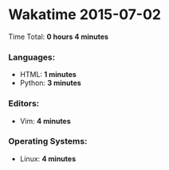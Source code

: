 # Wakatime 2015-07-02

Time Total: **0 hours 4 minutes**

### Languages:
- HTML: **1 minutes** 
- Python: **3 minutes** 

### Editors:
- Vim: **4 minutes** 

### Operating Systems:
- Linux: **4 minutes** 

